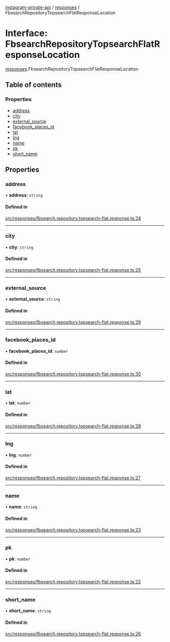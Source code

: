 [instagram-private-api](../../README.md) / [responses](../../modules/responses.md) / FbsearchRepositoryTopsearchFlatResponseLocation

# Interface: FbsearchRepositoryTopsearchFlatResponseLocation

[responses](../../modules/responses.md).FbsearchRepositoryTopsearchFlatResponseLocation

## Table of contents

### Properties

- [address](FbsearchRepositoryTopsearchFlatResponseLocation.md#address)
- [city](FbsearchRepositoryTopsearchFlatResponseLocation.md#city)
- [external\_source](FbsearchRepositoryTopsearchFlatResponseLocation.md#external_source)
- [facebook\_places\_id](FbsearchRepositoryTopsearchFlatResponseLocation.md#facebook_places_id)
- [lat](FbsearchRepositoryTopsearchFlatResponseLocation.md#lat)
- [lng](FbsearchRepositoryTopsearchFlatResponseLocation.md#lng)
- [name](FbsearchRepositoryTopsearchFlatResponseLocation.md#name)
- [pk](FbsearchRepositoryTopsearchFlatResponseLocation.md#pk)
- [short\_name](FbsearchRepositoryTopsearchFlatResponseLocation.md#short_name)

## Properties

### address

• **address**: `string`

#### Defined in

[src/responses/fbsearch.repository.topsearch-flat.response.ts:24](https://github.com/Nerixyz/instagram-private-api/blob/b3351b9/src/responses/fbsearch.repository.topsearch-flat.response.ts#L24)

___

### city

• **city**: `string`

#### Defined in

[src/responses/fbsearch.repository.topsearch-flat.response.ts:25](https://github.com/Nerixyz/instagram-private-api/blob/b3351b9/src/responses/fbsearch.repository.topsearch-flat.response.ts#L25)

___

### external\_source

• **external\_source**: `string`

#### Defined in

[src/responses/fbsearch.repository.topsearch-flat.response.ts:29](https://github.com/Nerixyz/instagram-private-api/blob/b3351b9/src/responses/fbsearch.repository.topsearch-flat.response.ts#L29)

___

### facebook\_places\_id

• **facebook\_places\_id**: `number`

#### Defined in

[src/responses/fbsearch.repository.topsearch-flat.response.ts:30](https://github.com/Nerixyz/instagram-private-api/blob/b3351b9/src/responses/fbsearch.repository.topsearch-flat.response.ts#L30)

___

### lat

• **lat**: `number`

#### Defined in

[src/responses/fbsearch.repository.topsearch-flat.response.ts:28](https://github.com/Nerixyz/instagram-private-api/blob/b3351b9/src/responses/fbsearch.repository.topsearch-flat.response.ts#L28)

___

### lng

• **lng**: `number`

#### Defined in

[src/responses/fbsearch.repository.topsearch-flat.response.ts:27](https://github.com/Nerixyz/instagram-private-api/blob/b3351b9/src/responses/fbsearch.repository.topsearch-flat.response.ts#L27)

___

### name

• **name**: `string`

#### Defined in

[src/responses/fbsearch.repository.topsearch-flat.response.ts:23](https://github.com/Nerixyz/instagram-private-api/blob/b3351b9/src/responses/fbsearch.repository.topsearch-flat.response.ts#L23)

___

### pk

• **pk**: `number`

#### Defined in

[src/responses/fbsearch.repository.topsearch-flat.response.ts:22](https://github.com/Nerixyz/instagram-private-api/blob/b3351b9/src/responses/fbsearch.repository.topsearch-flat.response.ts#L22)

___

### short\_name

• **short\_name**: `string`

#### Defined in

[src/responses/fbsearch.repository.topsearch-flat.response.ts:26](https://github.com/Nerixyz/instagram-private-api/blob/b3351b9/src/responses/fbsearch.repository.topsearch-flat.response.ts#L26)
